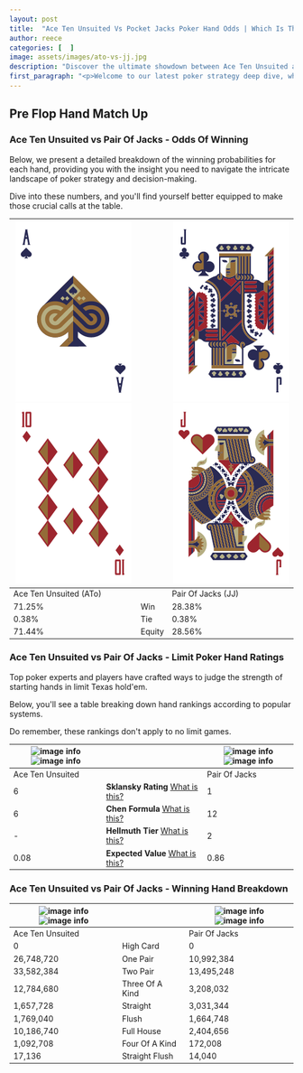 ```yaml
---
layout: post
title:  "Ace Ten Unsuited Vs Pocket Jacks Poker Hand Odds | Which Is The Better Hand In Poker? A Complete Guide"
author: reece
categories: [  ]
image: assets/images/ato-vs-jj.jpg
description: "Discover the ultimate showdown between Ace Ten Unsuited and Pair Of Jacks in poker! Uncover the odds, strategies, and scenarios where one hand triumphs over the other. Get ready to up your poker game with this thrilling analysis."
first_paragraph: "<p>Welcome to our latest poker strategy deep dive, where we're pitting two distinct hands against each other in a high-stakes showdown: Ace Ten Unsuited vs Pair Of Jacks.</p><p>In the dynamic world of poker, every decision counts, and knowing which hand holds the upper hand is key to your success at the table.</p><p>In this article, we'll dissect these two hands, explore the scenarios where one dominates the other, and equip you with the knowledge to make strategic choices that can tip the odds in your favor.</p><p>Get ready to unravel the intriguing dynamics of these poker hands and elevate your game to new heights.</p>"
---
```




[comment]: # (sp0)

## Pre Flop Hand Match Up

<div class="table hand-ratings" markdown="1"> 



### Ace Ten Unsuited vs Pair Of Jacks - Odds Of Winning

Below, we present a detailed breakdown of the winning probabilities for each hand, providing you with the insight you need to navigate the intricate landscape of poker strategy and decision-making. 

Dive into these numbers, and you'll find yourself better equipped to make those crucial calls at the table.


    
| ![image info](assets/images/hand1/a.png) ![image info](assets/images/hand1/to.png) |  | ![image info](assets/images/hand2/j.png) ![image info](assets/images/hand2/jo.png) |
| -------- | -------- | -------- |
| Ace Ten Unsuited (ATo) |  | Pair Of Jacks (JJ) |
| 71.25% | Win | 28.38% |
| 0.38% | Tie | 0.38% |
| 71.44% | Equity | 28.56% |




[comment]: # (sp1)



### Ace Ten Unsuited vs Pair Of Jacks - Limit Poker Hand Ratings

Top poker experts and players have crafted ways to judge the strength of starting hands in limit Texas hold'em. 

Below, you'll see a table breaking down hand rankings according to popular systems. 

Do remember, these rankings don't apply to no limit games.


    
| ![image info](https://www.riverpairs.com/assets/images/hand1/a.png) ![image info](https://www.riverpairs.com/assets/images/hand1/to.png) |  | ![image info](https://www.riverpairs.com/assets/images/hand2/j.png) ![image info](https://www.riverpairs.com/assets/images/hand2/jo.png) |
| -------- | -------- | -------- |
| Ace Ten Unsuited |  | Pair Of Jacks |
| 6 | **Sklansky Rating** [What is this?](/sklansky-rating-explained) | 1 |
| 6 | **Chen Formula** [What is this?](/chen-formula-explained) | 12 |
| - | **Hellmuth Tier** [What is this?](/Hellmuth-tier-explained) | 2 |
| 0.08 | **Expected Value** [What is this?](/expected-value-explained) | 0.86 |




[comment]: # (sp2)



### Ace Ten Unsuited vs Pair Of Jacks - Winning Hand Breakdown


    
| ![image info](https://www.riverpairs.com/assets/images/hand1/a.png) ![image info](https://www.riverpairs.com/assets/images/hand1/to.png) |  | ![image info](https://www.riverpairs.com/assets/images/hand2/j.png) ![image info](https://www.riverpairs.com/assets/images/hand2/jo.png) |
| -------- | -------- | -------- |
| Ace Ten Unsuited |  | Pair Of Jacks |
| 0 | High Card | 0 |
| 26,748,720 | One Pair | 10,992,384 |
| 33,582,384 | Two Pair | 13,495,248 |
| 12,784,680 | Three Of A Kind | 3,208,032 |
| 1,657,728 | Straight | 3,031,344 |
| 1,769,040 | Flush | 1,664,748 |
| 10,186,740 | Full House | 2,404,656 |
| 1,092,708 | Four Of A Kind | 172,008 |
| 17,136 | Straight Flush | 14,040 |




[comment]: # (sp3)



</div>

[comment]: # (sp4)



[comment]: # (sp5)

